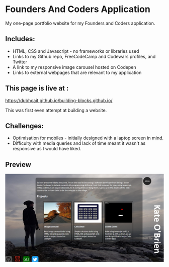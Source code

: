 # Founders And Coders Application

My one-page portfolio website for my Founders and Coders application. 


## Includes:

- HTML, CSS and Javascript - no frameworks or libraries used
- Links to my Github repo, FreeCodeCamp and Codewars profiles, and Twitter 
- A link to my responsive image carousel hosted on Codepen
- Links to external webpages that are relevant to my application


## This page is live at :
https://dubhcait.github.io/building-blocks.github.io/

This was first even attempt at building a website. 

## Challenges:

- Optimisation for mobiles - initially designed with a laptop screen in mind. 
- Difficulty with media queries and lack of time meant it wasn't as responsive as I would have liked. 

## Preview

![website preview](Preview.png)

